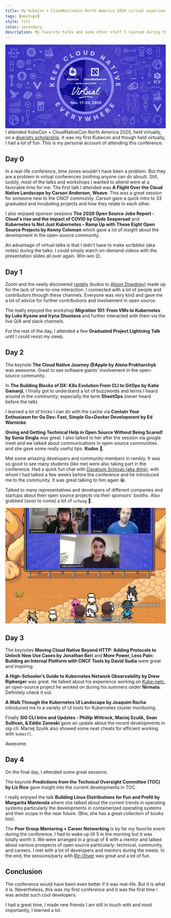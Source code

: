 ```yaml
---
title: My KubeCon + CloudNativeCon North America 2020 virtual experience 
tags: [meetups]
style: fill
color: secondary
description: My favorite talks and some other stuff I learned during the conference.
---
```


![KubeCon + CloudNativeCon North America 2020](../assets/kubecon.jpg "KubeCon + CloudNativeCon North America 2020")
I attended KubeCon + CloudNativeCon North America 2020, held virtually, on a [diversity scholarship](https://events.linuxfoundation.org/kubecon-cloudnativecon-north-america/attend/diversity-scholarships/). It was my first Kubecon and though held virtually, I had a lot of fun. This is my personal account of attending this conference.

## Day 0

In a real-life conference, time zones wouldn't have been a problem. But they are a problem in virtual conferences (nothing anyone can do about). Still, luckily, most of the talks and workshops I wanted to attend were at a favorable time for me. The first talk I attended was **A Flight Over the Cloud Native Landscape by Carson Anderson, Weave**. This was a great session for someone new to the CNCF community. Carson gave a quick intro to 33 graduated and incubating projects and how they relate to each other. 

I also enjoyed sponsor sessions **The 2020 Open Source Jobs Report - Cloud's rise and the impact of COVID by Clyde Seepersad** and **Kubernetes Is Not Just Kubernetes – Ramp Up with These Eight Open Source Projects by Kenny Coleman** which gave a lot of insight about the development in the open-source community.

An advantage of virtual talks is that I didn't have to make scribbles (aka notes) during the talks. I could simply watch on-demand videos with the presentation slides all over again. Win-win 😉.

## Day 1

Zoom and the newly discovered [rambly](https://rambly.app/) (kudos to [Alison Dowdney](https://twitter.com/alisondowdney)) made up for the lack of one-to-one interaction. I connected with a lot of people and contributors through these channels. Everyone was very kind and gave me a lot of advice for further contributions and involvement in open source.

The really enjoyed the workshop **Migration 101: From VMs to Kubernetes by Luke Kysow and Iryna Shustava** and further interacted with them via the live Q/A and slack channels.

For the rest of the day, I attended a few **Graduated Project Lightning Talk** until I could resist my sleep.

## Day 2

The keynote **The Cloud Native Journey @Apple by Alena Prokharchyk** was awesome. Great to see software giants' involvement in the open-source community.

In **The Building Blocks of DX: K8s Evolution From CLI to GitOps by Katie Gamanji**, I finally got to understand a lot of buzzwords and terms I heard around in the community; especially the term **SheetOps** (never heard before the talk).

I learned a lot of tricks I can do with the cache via **Contain Your Enthusiasm for Go Dev: Fast, Simple Go+Docker Development by Ed Warnicke**.

**Giving and Getting Technical Help in Open Source Without Being Scared! by Sonia Singla** was great. I also talked to her after the session via google meet and we talked about communications in open-source communities and she gave some really useful tips. **Kudos** 🖖.

Met some amazing developers and community members in rambly. It was so good to see many students (like me) were also taking part in the conference. Had a quick fun chat with [Davanum Srinivas (aka dims)](https://twitter.com/dims), with whom I had talked a few weeks before the conference and he introduced me to the community. It was great talking to him again 😁.

Talked to many representatives and developers of different companies and startups about their open source projects via their sponsors' booths. Also grabbed (soon to come) a lot of `schwag` 🤩.

![Enter Rambly](../assets/rambly.png "Enter Rambly")
## Day 3

The keynotes **Moving Cloud Native Beyond HTTP: Adding Protocols to Unlock New Use Cases by Jonathan Beri** and **More Power, Less Pain: Building an Internal Platform with CNCF Tools by David Sudia** were great and inspiring. 

**A High-Schooler’s Guide to Kubernetes Network Observability by Drew Ripberger** was great. He talked about his experience working on [Kube-netc](https://github.com/nirmata/kube-netc), an open-source project he worked on during his summers under **Nirmata**. Definitely check it out.

**A Walk Through the Kubernetes UI Landscape by Joaquim Rocha** introduced me to a variety of UI tools for Kubernetes cluster monitoring.
 
Finally **SIG CLI Intro and Updates - Phillip Wittrock, Maciej Szulik, Sean Sullivan, & Eddie Zaneski** gave an update about the recent developments in sig-cli. Maciej Szulik also showed some neat cheats for efficient working with `kubectl`.

Awesome.

## Day 4

On the final day, I attended some great sessions. 

The keynote **Predictions from the Technical Oversight Committee (TOC) by Liz Rice** gave insight into the current developments in TOC.
 
I really enjoyed the talk **Building Linux Distributions for Fun and Profit by Margarita Manterola** where she talked about the current trends in operating systems particularly the developments in containerized operating systems and their scope in the near future. (Btw, she has a great collection of books too).

The **Peer Group Mentoring + Career Networking** is by far my favorite event during the conference. I had to wake up till 5 in the morning but it was totally worth it. We were arranged in a group of 6 with a mentor and talked about various prospects of open source particularly: technical, community, and careers. I met with a lot of developers and mentors during the meets. In the end, the sessions/party with [Rin Oliver](https://twitter.com/kiran_oliver) was great and a lot of fun.

## Conclusion

The conference would have been even better if it was real-life. But it is what it is. Nevertheless, this was my first conference and it was the first time I was amidst such cool developers. 

I had a great time, I made new friends I am still in touch with and most importantly, I learned a lot.
